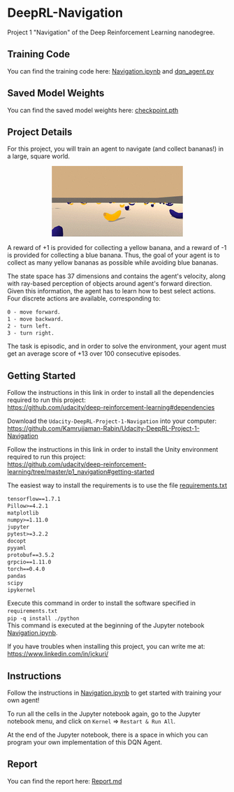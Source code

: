 # DeepRL-Navigation
Project 1 "Navigation" of the Deep Reinforcement Learning nanodegree.

## Training Code

You can find the training code here: [Navigation.ipynb](Navigation.ipynb) and [dqn_agent.py](dqn_agent.py)

## Saved Model Weights

You can find the saved model weights here: [checkpoint.pth](checkpoint.pth)

## Project Details

For this project, you will train an agent to navigate (and collect bananas!) in a large, square world.

<p align="center">
 <img src="/images/bananas.gif">
</p>

A reward of +1 is provided for collecting a yellow banana, and a reward of -1 is provided for collecting a blue banana. Thus, the goal of your agent is to collect as many yellow bananas as possible while avoiding blue bananas.

The state space has 37 dimensions and contains the agent's velocity, along with ray-based perception of objects around agent's forward direction. Given this information, the agent has to learn how to best select actions. Four discrete actions are available, corresponding to:

    0 - move forward.
    1 - move backward.
    2 - turn left.
    3 - turn right.

The task is episodic, and in order to solve the environment, your agent must get an average score of +13 over 100 consecutive episodes.

## Getting Started

Follow the instructions in this link in order to install all the dependencies required to run this project:<br/>
https://github.com/udacity/deep-reinforcement-learning#dependencies

Download the `Udacity-DeepRL-Project-1-Navigation` into your computer:<br/>
https://github.com/Kamrujjaman-Rabin/Udacity-DeepRL-Project-1-Navigation

Follow the instructions in this link in order to install the Unity environment required to run this project:<br/>
https://github.com/udacity/deep-reinforcement-learning/tree/master/p1_navigation#getting-started

The easiest way to install the requirements is to use the file [requirements.txt](python/requirements.txt)
```
tensorflow==1.7.1
Pillow>=4.2.1
matplotlib
numpy>=1.11.0
jupyter
pytest>=3.2.2
docopt
pyyaml
protobuf==3.5.2
grpcio==1.11.0
torch==0.4.0
pandas
scipy
ipykernel
```

Execute this command in order to install the software specified in `requirements.txt`<br/>
```pip -q install ./python```<br/>
This command is executed at the beginning of the Jupyter notebook [Navigation.ipynb](Navigation.ipynb).

If you have troubles when installing this project, you can write me at:<br/>
https://www.linkedin.com/in/jckuri/

## Instructions

Follow the instructions in [Navigation.ipynb](Navigation.ipynb) to get started with training your own agent!

To run all the cells in the Jupyter notebook again, go to the Jupyter notebook menu, and click on `Kernel` => `Restart & Run All`.

At the end of the Jupyter notebook, there is a space in which you can program your own implementation of this DQN Agent.

## Report

You can find the report here: [Report.md](Report.md)
